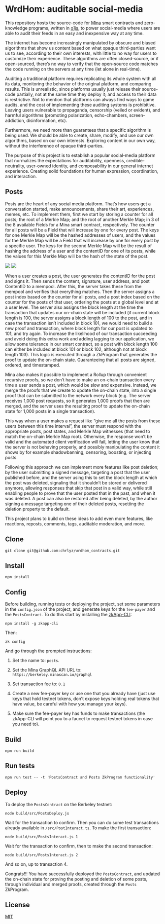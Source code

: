 # WrdHom: auditable social-media

This repository hosts the source-code for [Mina](https://github.com/MinaProtocol/mina) smart contracts and zero-knowledge programs, written in [o1js](https://github.com/o1-labs/o1js), to power social-media where users are able to audit their feeds in an easy and inexpensive way at any time.

The internet has become increasingly manipulated by obscure and biased algorithms that show us content based on what opaque third-parties want us to see, according to their own interests, with little to no way for users to customize their experience. These algorithms are often closed-source, or if open-sourced, there’s no way to verify that the open-source code matches the code running on the servers at any time (let alone in real-time).

Auditing a traditional platform requires replicating its whole system with all its data, monitoring the behavior of the original platform, and comparing results. This is unrealistic, since platforms usually just release their source-code partially, not at the same time they deploy it; and access to their data is restrictive. Not to mention that platforms can always find ways to game audits, and the cost of implementing these auditing systems is prohibitive. Leaving users vulnerable to propaganda, censorship (veiled or evident), and harmful algorithms (promoting polarization, echo-chambers, screen-addiction, disinformation, etc).

Furthermore, we need more than guarantees that a specific algorithm is being used. We should be able to create, share, modify, and use our own algorithms, based on our own interests. Exploring content in our own way, without the interference of opaque third-parties.

The purpose of this project is to establish a popular social-media platform that normalizes the expectations for auditability, openness, credible-neutrality, user-owned identity, and composability in our general internet experience. Creating solid foundations for human expression, coordination, and interaction.

## Posts

Posts are the heart of any social media platform. That’s how users get a conversation started, make announcements, share their art, experiences, memes, etc. To implement them, first we start by storing a counter for all posts; the root of a Merkle Map; and the root of another Merkle Map; in 3 of the 8 available Fields for a Mina smart contract, respectively. The counter for all posts will be a Field that will increase by one for every post. The keys for one Merkle Map will be the hashed addresses of users, and the values for the Merkle Map will be a Field that will increase by one for every post by a specific user. The keys for the second Merkle Map will be the result of hashing the address of a user and the contentID for one of its posts, while the values for this Merkle Map will be the hash of the state of the post.

<img src="https://github.com/chrlyz/wrdhom_contracts/blob/main/img/posts_diagram1.png?raw=true&sanitize=true">
<img src="https://github.com/chrlyz/wrdhom_contracts/blob/main/img/posts_diagram2.png?raw=true&sanitize=true">

When a user creates a post, the user generates the contentID for the post and signs it. Then sends the content, signature, user address, and post ContentID to a mempool. After this, the server takes these from the mempool and verifies that everything matches. Then the server assigns a post index based on the counter for all posts, and a post index based on the counter for the posts of that user, ordering the posts at a global level and at a user level. The server also assigns the block length at the time the transaction that updates our on-chain state will be included (if current block length is 100, the server assigns a block length of 100 to the post, and in case the transaction isn’t included in block 101, we would need to build a new proof and transaction, where block length for our post is updated to 101, and try again. To increase the likelihood of our transaction succeeding and avoid doing this extra work and adding lagging to our application, we allow some tolerance in our smart contract, so a post with block length 100 can either be included at block 101 or block 102, although not at block length 103). This logic is executed through a ZkProgram that generates the proof to update the on-chain state. Guaranteeing that all posts are signed, ordered, and timestamped.

Mina also makes it possible to implement a Rollup through convenient recursive proofs, so we don’t have to make an on-chain transaction every time a user sends a post, which would be slow and expensive. Instead, we merge the proofs that we create to update the on-chain state, into a single proof that can be submitted to the network every block (e.g. The server receives 1,000 post requests, so it generates 1,000 proofs that then are merged, and the server uses the resulting proof to update the on-chain state for 1,000 posts in a single transaction).

This way when a user makes a request like “give me all the posts from these users between this time interval”, the server must respond with the appropriate posts, post states, and Merkle Map witnesses (that need to match the on-chain Merkle Map root). Otherwise, the response won’t be valid and the automated client verification will fail, letting the user know that the server is not behaving properly, and possibly manipulating the content it shows by for example shadowbanning, censoring, boosting, or injecting posts.

Following this approach we can implement more features like post deletion; by the user submitting a signed message, targeting a post that the user published before, and the server using this to set the block length at which the post was deleted, signaling that it shouldn’t be stored or delivered anymore, allowing responses that skip that post in a valid way, while still enabling people to prove that the user posted that in the past, and when it was deleted. A post can also be restored after being deleted, by the author signing a message targeting one of their deleted posts, resetting the deletion property to the default.

This project plans to build on these ideas to add even more features, like reactions, reposts, comments, tags, auditable moderation, and more.



## Clone

```console
git clone git@github.com:chrlyz/wrdhom_contracts.git
```

## Install

```console
npm install
```

## Config

Before building, running tests or deploying the project, set some parameters in the `config.json` of the project, and generate keys for the `fee-payer` and the `PostsContract`. To do this start by installing the [zkApp-CLI](https://github.com/o1-labs/zkapp-cli):

```console
npm install -g zkapp-cli
```

Then:

```console
zk config
```

And go through the prompted instructions:

1. Set the name to: `posts`.

2. Set the Mina GraphQL API URL to: `https://berkeley.minascan.io/graphql`

3. Set transaction fee to: `0.1`

4. Create a new fee-payer key or use one that you already have (just use keys that hold testnet tokens, don’t expose keys holding real tokens that have value, be careful with how you manage your keys).

5. Make sure the fee-payer key has funds to make transactions (the zkApp-CLI will point you to a faucet to request testnet tokens in case you need to).

## Build

```console
npm run build
```

## Run tests

```console
npm run test -- -t 'PostsContract and Posts ZkProgram functionality'
```

## Deploy

To deploy the `PostsContract` on the Berkeley testnet:

```console
node build/src/PostsDeploy.js
```

Wait for the transaction to confirm. Then you can do some test transactions already available in `/src/PostInteract.ts`. To make the first transaction:

```console
node build/src/PostsInteract.js 1
```

Wait for the transaction to confirm, then to make the second transaction:

```console
node build/src/PostsInteract.js 2
```

And so on, up to transaction 4.

Congrats!!! You have successfully deployed the `PostsContract`, and updated the on-chain state for proving the posting and deletion of some posts, through individual and merged proofs, created through the `Posts` ZkProgram.

## License

[MIT](LICENSE)
